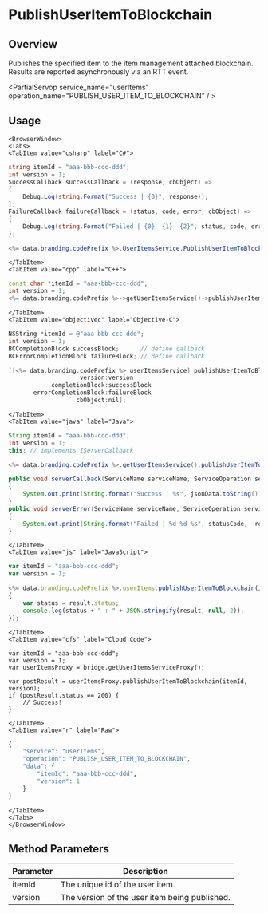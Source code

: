 # PublishUserItemToBlockchain
## Overview
Publishes the specified item to the item management attached blockchain. Results are reported asynchronously via an RTT event.

<PartialServop service_name="userItems" operation_name="PUBLISH_USER_ITEM_TO_BLOCKCHAIN" / >

## Usage

```mdx-code-block
<BrowserWindow>
<Tabs>
<TabItem value="csharp" label="C#">
```

```csharp
string itemId = "aaa-bbb-ccc-ddd";
int version = 1;
SuccessCallback successCallback = (response, cbObject) =>
{
    Debug.Log(string.Format("Success | {0}", response));
};
FailureCallback failureCallback = (status, code, error, cbObject) =>
{
    Debug.Log(string.Format("Failed | {0}  {1}  {2}", status, code, error));
};

<%= data.branding.codePrefix %>.UserItemsService.PublishUserItemToBlockchain(itemId, version, successCallback, failureCallback);
```

```mdx-code-block
</TabItem>
<TabItem value="cpp" label="C++">
```

```cpp
const char *itemId = "aaa-bbb-ccc-ddd";
int version = 1;
<%= data.branding.codePrefix %>->getUserItemsService()->publishUserItemToBlockchain(itemId, version, this);
```

```mdx-code-block
</TabItem>
<TabItem value="objectivec" label="Objective-C">
```

```objectivec
NSString *itemId = @"aaa-bbb-ccc-ddd";
int version = 1;
BCCompletionBlock successBlock;      // define callback
BCErrorCompletionBlock failureBlock; // define callback

[[<%= data.branding.codePrefix %> userItemsService] publishUserItemToBlockchain:itemId
                    version:version
            completionBlock:successBlock
       errorCompletionBlock:failureBlock
                   cbObject:nil];
```

```mdx-code-block
</TabItem>
<TabItem value="java" label="Java">
```

```java
String itemId = "aaa-bbb-ccc-ddd";
int version = 1;
this; // implements IServerCallback

<%= data.branding.codePrefix %>.getUserItemsService().publishUserItemToBlockchain(itemId, version, this);

public void serverCallback(ServiceName serviceName, ServiceOperation serviceOperation, JSONObject jsonData)
{
    System.out.print(String.format("Success | %s", jsonData.toString()));
}
public void serverError(ServiceName serviceName, ServiceOperation serviceOperation, int statusCode, int reasonCode, String jsonError)
{
    System.out.print(String.format("Failed | %d %d %s", statusCode,  reasonCode, jsonError.toString()));
}
```

```mdx-code-block
</TabItem>
<TabItem value="js" label="JavaScript">
```

```javascript
var itemId = "aaa-bbb-ccc-ddd";
var version = 1;

<%= data.branding.codePrefix %>.userItems.publishUserItemToBlockchain(itemId, version, result =>
{
    var status = result.status;
    console.log(status + " : " + JSON.stringify(result, null, 2));
});
```

```mdx-code-block
</TabItem>
<TabItem value="cfs" label="Cloud Code">
```

```cfscript
var itemId = "aaa-bbb-ccc-ddd";
var version = 1;
var userItemsProxy = bridge.getUserItemsServiceProxy();

var postResult = userItemsProxy.publishUserItemToBlockchain(itemId, version);
if (postResult.status == 200) {
    // Success!
}
```

```mdx-code-block
</TabItem>
<TabItem value="r" label="Raw">
```

```r
{
	"service": "userItems",
	"operation": "PUBLISH_USER_ITEM_TO_BLOCKCHAIN",
	"data": {
		"itemId": "aaa-bbb-ccc-ddd",
		"version": 1
	}
}
```

```mdx-code-block
</TabItem>
</Tabs>
</BrowserWindow>
```

## Method Parameters
Parameter | Description
--------- | -----------
itemId | The unique id of the user item. 
version | The version of the user item being published. 


